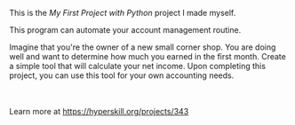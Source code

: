 This is the *My First Project with Python* project I made myself.

This program can automate your account management routine.

<p>Imagine that you're the owner of a new small corner shop. You are doing well and want to determine how much you earned in the first month. Create a simple tool that will calculate your net income. Upon completing this project, you can use this tool for your own accounting needs.</p><br/><br/>Learn more at <a href="https://hyperskill.org/projects/343?utm_source=ide&utm_medium=ide&utm_campaign=ide&utm_content=project-card">https://hyperskill.org/projects/343</a>
